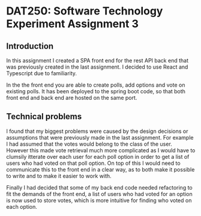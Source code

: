 # DAT250: Software Technology Experiment Assignment 3
## Introduction
In this assignment I created a SPA front end for the rest API back end that was previously created in the last assignment. I decided to use React and Typescript due to familiarity.

In the the front end you are able to create polls, add options and vote on existing polls. It has been deployed to the spring boot code, so that both front end and back end are hosted on the same port.
## Technical problems
I found that my biggest problems were caused by the design decisions or assumptions that were previously made in the last assignment. For example I had assumed that the votes would belong to the class of the user. However this made vote retrieval much more complicated as I would have to clumsily itterate over each user for each poll option in order to get a list of users who had voted on that poll option. On top of this I would need to communicate this to the front end in a clear way, as to both make it possible to write and to make it easier to work with. 

Finally I had decided that some of my back end code needed refactoring to fit the demands of the front end, a list of users who had voted for an option is now used to store votes, which is more intuitive for finding who voted on each option.
